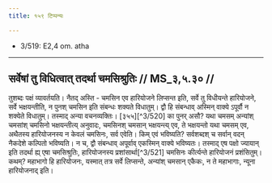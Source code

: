 ```yaml
---
title: १५९ टिप्पन्यः

---
```

- 3/519: E2,4 om. atha

____________________________________________


## सर्वेषां तु विधित्वात् तदर्था चमसिश्रुतिः // MS_३,५.३० //

तुशब्दः पक्षं व्यावर्तयति। नैतद् अस्ति - चमसिन एव हारियोजने लिप्सन्त इति, सर्वे तु विधीयन्ते हारियोजने, सर्वे भक्षयन्तीति, न पुनश् चमसिन इति संबन्धः शक्यते विधातुम्। द्वौ हि संबन्धाव् अस्मिन् वाक्ये ऽपूर्वौ न शक्येते विधातुम्। तस्माद् अन्या वचनव्यक्तिः।
[३५५][^3/520] का पुनर् असौ? यथा चमसम् अन्यांश् चमसांश् चमसिनो भक्षयन्तीत्य् अनुवादः, चमसिनश् चमसान् भक्षयन्त्य् एव, ते भक्षयन्तो यथा चमसम् एव, अथैतस्य हारियोजनस्य न केवलं चमसिनः, सर्व एवेति। किम् एवं भविष्यति? सर्वशब्दश् च सर्वान् वदन् नैकदेशे कल्पितो भविष्यति। न च, द्वौ संबन्धाव् अपूर्वाव् एकस्मिन् वाक्ये भविष्यतः। तस्माद् एष पक्षो ज्यायान् इति तदर्था ह्य् एषा चमसिश्रुतिः, हारियोजनस्य प्रशांसार्था[^3/521] चमसिनः कीर्त्यन्ते हारियोजनं प्रशंसितुम्। कथम्? महाभागो हि हारियोजनः, यस्मात् तत्र सर्वे लिप्सन्ते, अन्यांश् चमसान् एकैकः, न ते महाभागाः, न्यूना हारियोजनाद् इति।
